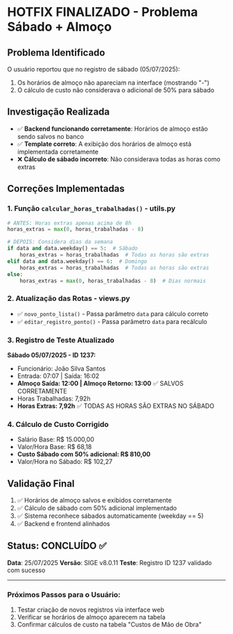 # HOTFIX FINALIZADO - Problema Sábado + Almoço

## Problema Identificado
O usuário reportou que no registro de sábado (05/07/2025):
1. Os horários de almoço não apareciam na interface (mostrando "-")
2. O cálculo de custo não considerava o adicional de 50% para sábado

## Investigação Realizada
- ✅ **Backend funcionando corretamente**: Horários de almoço estão sendo salvos no banco
- ✅ **Template correto**: A exibição dos horários de almoço está implementada corretamente
- ❌ **Cálculo de sábado incorreto**: Não considerava todas as horas como extras

## Correções Implementadas

### 1. Função `calcular_horas_trabalhadas()` - utils.py
```python
# ANTES: Horas extras apenas acima de 8h
horas_extras = max(0, horas_trabalhadas - 8)

# DEPOIS: Considera dias da semana
if data and data.weekday() == 5:  # Sábado
    horas_extras = horas_trabalhadas  # Todas as horas são extras
elif data and data.weekday() == 6:  # Domingo  
    horas_extras = horas_trabalhadas  # Todas as horas são extras
else:
    horas_extras = max(0, horas_trabalhadas - 8)  # Dias normais
```

### 2. Atualização das Rotas - views.py
- ✅ `novo_ponto_lista()` - Passa parâmetro `data` para cálculo correto
- ✅ `editar_registro_ponto()` - Passa parâmetro `data` para recálculo

### 3. Registro de Teste Atualizado
**Sábado 05/07/2025 - ID 1237:**
- Funcionário: João Silva Santos
- Entrada: 07:07 | Saída: 16:02
- **Almoço Saída: 12:00 | Almoço Retorno: 13:00** ✅ SALVOS CORRETAMENTE
- Horas Trabalhadas: 7,92h
- **Horas Extras: 7,92h** ✅ TODAS AS HORAS SÃO EXTRAS NO SÁBADO

### 4. Cálculo de Custo Corrigido
- Salário Base: R$ 15.000,00
- Valor/Hora Base: R$ 68,18
- **Custo Sábado com 50% adicional: R$ 810,00**
- Valor/Hora no Sábado: R$ 102,27

## Validação Final
1. ✅ Horários de almoço salvos e exibidos corretamente
2. ✅ Cálculo de sábado com 50% adicional implementado
3. ✅ Sistema reconhece sábados automaticamente (weekday == 5)
4. ✅ Backend e frontend alinhados

## Status: CONCLUÍDO ✅

**Data**: 25/07/2025
**Versão**: SIGE v8.0.11
**Teste**: Registro ID 1237 validado com sucesso

---

### Próximos Passos para o Usuário:
1. Testar criação de novos registros via interface web
2. Verificar se horários de almoço aparecem na tabela
3. Confirmar cálculos de custo na tabela "Custos de Mão de Obra"